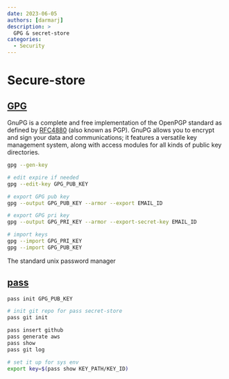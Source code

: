 ```yaml
---
date: 2023-06-05
authors: [darmarj]
description: >
  GPG & secret-store
categories:
  - Security
---
```


# Secure-store

## [GPG](https://gnupg.org/)
GnuPG is a complete and free implementation of the OpenPGP standard as defined by [RFC4880](https://www.ietf.org/rfc/rfc4880.txt) (also known as PGP). GnuPG allows you to encrypt and sign your data and communications; it features a versatile key management system, along with access modules for all kinds of public key directories.

``` bash
gpg --gen-key

# edit expire if needed
gpg --edit-key GPG_PUB_KEY

# export GPG pub key
gpg --output GPG_PUB_KEY --armor --export EMAIL_ID

# export GPG pri key
gpg --output GPG_PRI_KEY --armor --export-secret-key EMAIL_ID

# import keys
gpg --import GPG_PRI_KEY
gpg --import GPG_PUB_KEY
```

The standard unix password manager
## [pass](https://www.passwordstore.org/)

``` bash
pass init GPG_PUB_KEY

# init git repo for pass secret-store
pass git init

pass insert github
pass generate aws
pass show
pass git log

# set it up for sys env
export key=$(pass show KEY_PATH/KEY_ID)
```
